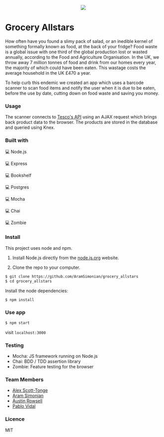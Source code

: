 <p align="center">
  <img src=https://media.giphy.com/media/3o6nV23THEdFGNGYIE/giphy.gif />
</p>

# Grocery Allstars
How often have you found a slimy pack of salad, or an inedible kernel of something formally known as food, at the back of your fridge? Food waste is a global issue with one third of the global production lost or wasted annually, according to the Food and Agriculture Organisation. In the UK, we throw away 7 million tonnes of food and drink from our homes every year, the majority of which could have been eaten. This wastage costs the average household in the UK £470 a year. 

To help curb this endemic we created an app which uses a barcode scanner to scan food items and notify the user when it is due to be eaten, before the use by date, cutting down on food waste and saving you money. 

### Usage
The scanner connects to [Tesco's API](https://devportal.tescolabs.com/) using an AJAX request which brings back product data to the browser. The products are stored in the database and queried using Knex.

### Built with
:computer: Node.js

:computer: Express

:computer: Bookshelf

:computer: Postgres

:computer: Mocha

:computer: Chai

:computer: Zombie

### Install
This project uses node and npm. 

1. Install Node.js directly from the [node.js.org](https://nodejs.org/en/download/) website. 

2. Clone the repo to your computer.

```sh
$ git clone https://github.com/AramSimonian/grocery_allstars
$ cd grocery_allstars
```

Install the node dependencies:

```sh
$ npm install 
```

### Use app

```sh
$ npm start
```
visit `localhost:3000`


### Testing
- Mocha: JS framework running on Node.js
- Chai: BDD / TDD assertion library
- Zombie: Feature testing for the browser

### Team Members
- [Alex Scott-Tonge](https://github.com/alexscotttonge)
- [Aram Simonian](https://github.com/AramSimonian)
- [Austin Rowsell](https://github.com/andyrow123)
- [Pablo Vidal](https://github.com/Pablo123GitHub)

### Licence
MIT


